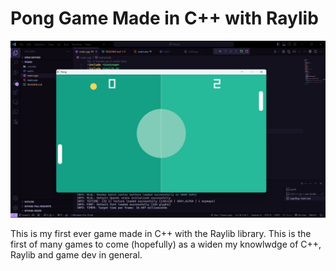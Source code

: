 # Pong Game Made in C++ with Raylib

![Pong Game](image.png)

This is my first ever game made in C++ with the Raylib library. This is the first of many games to come (hopefully) as a widen my knowlwdge of C++, Raylib and game dev in general.
